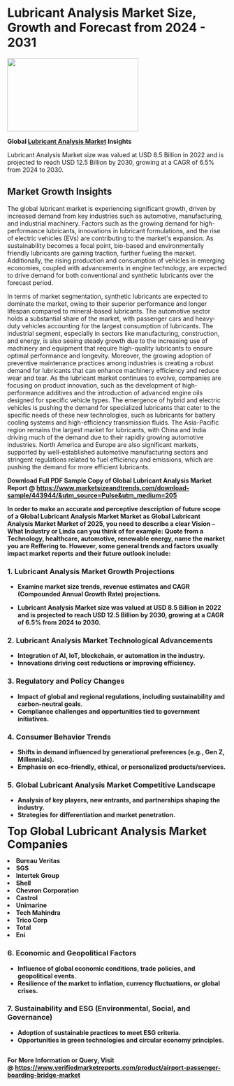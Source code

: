 <H1>Lubricant Analysis Market Size, Growth and Forecast from 2024 - 2031</H1><img class="aligncenter size-medium wp-image-584254" src="https://thirdeyenews.in/wp-content/uploads/2024/09/Global-Market-Research-300x168.jpeg" alt="" width="300" height="168" /><p><strong>Global&nbsp;<a href="https://www.marketsizeandtrends.com/download-sample/443944/&amp;utm_source=Pulse&amp;utm_medium=205">Lubricant Analysis Market</a> Insights</strong></p><p>Lubricant Analysis Market size was valued at USD 8.5 Billion in 2022 and is projected to reach USD 12.5 Billion by 2030, growing at a CAGR of 6.5% from 2024 to 2030.</p><p><h2>Market Growth Insights</h2> <p>The global lubricant market is experiencing significant growth, driven by increased demand from key industries such as automotive, manufacturing, and industrial machinery. Factors such as the growing demand for high-performance lubricants, innovations in lubricant formulations, and the rise of electric vehicles (EVs) are contributing to the market's expansion. As sustainability becomes a focal point, bio-based and environmentally friendly lubricants are gaining traction, further fueling the market. Additionally, the rising production and consumption of vehicles in emerging economies, coupled with advancements in engine technology, are expected to drive demand for both conventional and synthetic lubricants over the forecast period.</p> <p><strong></strong></p> <p>In terms of market segmentation, synthetic lubricants are expected to dominate the market, owing to their superior performance and longer lifespan compared to mineral-based lubricants. The automotive sector holds a substantial share of the market, with passenger cars and heavy-duty vehicles accounting for the largest consumption of lubricants. The industrial segment, especially in sectors like manufacturing, construction, and energy, is also seeing steady growth due to the increasing use of machinery and equipment that require high-quality lubricants to ensure optimal performance and longevity. Moreover, the growing adoption of preventive maintenance practices among industries is creating a robust demand for lubricants that can enhance machinery efficiency and reduce wear and tear. As the lubricant market continues to evolve, companies are focusing on product innovation, such as the development of high-performance additives and the introduction of advanced engine oils designed for specific vehicle types. The emergence of hybrid and electric vehicles is pushing the demand for specialized lubricants that cater to the specific needs of these new technologies, such as lubricants for battery cooling systems and high-efficiency transmission fluids. The Asia-Pacific region remains the largest market for lubricants, with China and India driving much of the demand due to their rapidly growing automotive industries. North America and Europe are also significant markets, supported by well-established automotive manufacturing sectors and stringent regulations related to fuel efficiency and emissions, which are pushing the demand for more efficient lubricants. <p><strong></p><p><span class=""><strong>Download Full PDF Sample Copy of Global Lubricant Analysis Market Report</strong> @ <a href="https://www.marketsizeandtrends.com/download-sample/443944/&amp;utm_source=Pulse&amp;utm_medium=205" target="_blank">https://www.marketsizeandtrends.com/download-sample/443944/&amp;utm_source=Pulse&amp;utm_medium=205</a></span></p><p>In order to make an accurate and perceptive description of future scope of a Global&nbsp;Lubricant Analysis Market Market as Global&nbsp;Lubricant Analysis Market Market of 2025, you need to describe a clear Vision &ndash; What Industry or Linda can you think of for example: Quote from a Technology, healthcare, automotive, renewable energy, name the market you are Reffering to. However, some general trends and factors usually impact market reports and their future outlook include:</p><h3>1.&nbsp;<strong>Lubricant Analysis Market Growth Projections</strong></h3><ul><li>Examine market size trends, revenue estimates and CAGR (Compounded Annual Growth Rate) projections.</li><li><p>Lubricant Analysis Market size was valued at USD 8.5 Billion in 2022 and is projected to reach USD 12.5 Billion by 2030, growing at a CAGR of 6.5% from 2024 to 2030.</p></li></ul><h3>2.&nbsp;<strong>Lubricant Analysis Market Technological Advancements</strong></h3><ul><li>Integration of AI, IoT, blockchain, or automation in the industry.</li><li>Innovations driving cost reductions or improving efficiency.</li></ul><h3>3.&nbsp;<strong>Regulatory and Policy Changes</strong></h3><ul><li>Impact of global and regional regulations, including sustainability and carbon-neutral goals.</li><li>Compliance challenges and opportunities tied to government initiatives.</li></ul><h3>4.&nbsp;<strong>Consumer Behavior Trends</strong></h3><ul><li>Shifts in demand influenced by generational preferences (e.g., Gen Z, Millennials).</li><li>Emphasis on eco-friendly, ethical, or personalized products/services.</li></ul><h3>5.&nbsp;<strong>Global Lubricant Analysis Market Competitive Landscape</strong></h3><ul><li>Analysis of key players, new entrants, and partnerships shaping the industry.</li><li>Strategies for differentiation and market penetration.</li></ul><p data-pm-slice="1 1 []"><span style="color: inherit; font-family: inherit; font-size: 25px;">Top Global Lubricant Analysis Market Companies</span></p><div class="" data-test-id=""><p><li>Bureau Veritas</li><li> SGS</li><li> Intertek Group</li><li> Shell</li><li> Chevron Corporation</li><li> Castrol</li><li> Unimarine</li><li> Tech Mahindra</li><li> Trico Corp</li><li> Total</li><li> Eni</li></p></div><h3>6.&nbsp;<strong>Economic and Geopolitical Factors</strong></h3><ul><li>Influence of global economic conditions, trade policies, and geopolitical events.</li><li>Resilience of the market to inflation, currency fluctuations, or global crises.</li></ul><h3>7.&nbsp;<strong>Sustainability and ESG (Environmental, Social, and Governance)</strong></h3><ul><li>Adoption of sustainable practices to meet ESG criteria.</li><li>Opportunities in green technologies and circular economy principles.</li></ul><h2><strong style="font-size: 14px;">For More Information or Query, Visit @&nbsp;</strong><a style="background-color: #ffffff; font-size: 14px;" href="https://www.marketsizeandtrends.com/report/lubricant-analysis-market/" target="_blank">https://www.verifiedmarketreports.com/product/airport-passenger-boarding-bridge-market</a></h2>
